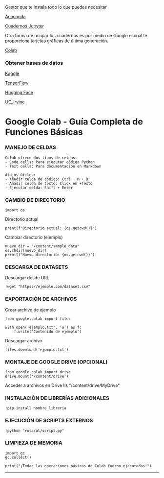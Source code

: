 Gestor que te instala todo lo que puedes necesitar

[Anaconda](https://anaconda.org/anaconda/conda)

[Cuadernos Jupyter](https://jupyter.org/)

Otra forma de ocupar los cuadernos es por medio de Google el cual te proporciona tarjetas gráficas de última generación. 

[Colab](https://colab.research.google.com/) 

### Obtener bases de datos

[Kaggle](https://www.kaggle.com/datasets)

[TensorFlow](https://www.tensorflow.org/datasets?hl=es)

[Hugging Face](https://huggingface.co/datasets)

[UC_Irvine](https://archive.ics.uci.edu/datasets)

# Google Colab - Guía Completa de Funciones Básicas


### MANEJO DE CELDAS

````
Colab ofrece dos tipos de celdas:
- Code cells: Para ejecutar código Python
- Text cells: Para documentación en Markdown

Atajos útiles:
- Añadir celda de código: Ctrl + M + B
- Añadir celda de texto: Click en +Texto
- Ejecutar celda: Shift + Enter
````

### CAMBIO DE DIRECTORIO

    import os

Directorio actual

    print(f"Directorio actual: {os.getcwd()}")

Cambiar directorio (ejemplo)

    nuevo_dir = "/content/sample_data"
    os.chdir(nuevo_dir)
    print(f"Nuevo directorio: {os.getcwd()}")


### DESCARGA DE DATASETS

Descargar desde URL

    !wget "https://ejemplo.com/dataset.csv"


### EXPORTACIÓN DE ARCHIVOS

Crear archivo de ejemplo

    from google.colab import files

    with open('ejemplo.txt', 'w') as f:
        f.write("Contenido de ejemplo")

Descargar archivo

    files.download('ejemplo.txt')


### MONTAJE DE GOOGLE DRIVE (OPCIONAL)


    from google.colab import drive
    drive.mount('/content/drive')

Acceder a archivos en Drive
    !ls "/content/drive/MyDrive"

### INSTALACIÓN DE LIBRERÍAS ADICIONALES

    !pip install nombre_libreria

### EJECUCIÓN DE SCRIPTS EXTERNOS

    !python "ruta/al/script.py"

### LIMPIEZA DE MEMORIA

    import gc
    gc.collect()

    print("¡Todas las operaciones básicas de Colab fueron ejecutadas!")

------------------------------------------------------------------------------------------------------------